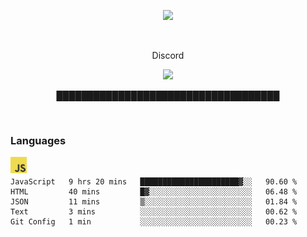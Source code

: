 <p align="center">
  <img src="https://share.dmca.gripe/EEtZKgXdFbg8aots.png">
</p>
‎<p align="center">Discord</p>

<p align="center">
  <img src="https://discord.c99.nl/widget/theme-2/287977955240706060.png">
</p>

<p align="center">████████████████████████████████████</p></br>

### Languages

<img align="left" alt="JavaScript" width="26px" src="https://raw.githubusercontent.com/github/explore/80688e429a7d4ef2fca1e82350fe8e3517d3494d/topics/javascript/javascript.png" /></br>

<!--START_SECTION:waka-->
```text
JavaScript   9 hrs 20 mins   ██████████████████████▓░░   90.60 % 
HTML         40 mins         █▓░░░░░░░░░░░░░░░░░░░░░░░   06.48 % 
JSON         11 mins         ▒░░░░░░░░░░░░░░░░░░░░░░░░   01.84 % 
Text         3 mins          ░░░░░░░░░░░░░░░░░░░░░░░░░   00.62 % 
Git Config   1 min           ░░░░░░░░░░░░░░░░░░░░░░░░░   00.23 % 
```
<!--END_SECTION:waka-->
